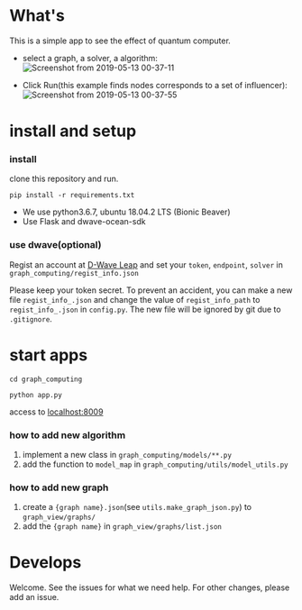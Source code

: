# What's

This is a simple app to see the effect of quantum computer.

- select a graph, a solver, a algorithm:
![Screenshot from 2019-05-13 00-37-11](https://user-images.githubusercontent.com/30369038/57584528-835b3100-7517-11e9-9ab7-4c3b00281bf6.png)

- Click Run(this example finds nodes corresponds to a set of influencer):
![Screenshot from 2019-05-13 00-37-55](https://user-images.githubusercontent.com/30369038/57584530-85bd8b00-7517-11e9-8071-2c1a01c182ce.png)

# install and setup

### install

clone this repository and run.

`pip install -r requirements.txt`

- We use python3.6.7, ubuntu 18.04.2 LTS (Bionic Beaver)
- Use Flask and dwave-ocean-sdk

### use dwave(optional)
Regist an account at [D-Wave Leap](https://cloud.dwavesys.com/leap/) and set your `token`, `endpoint`, `solver` in `graph_computing/regist_info.json` 

Please keep your token secret. 
To prevent an accident, you can make a new file `regist_info_.json` and change the value of `regist_info_path` to `regist_info_.json` in `config.py`. 
The new file will be ignored by git due to `.gitignore`.

# start apps

```cd graph_computing```

```python app.py```

access to [localhost:8009](http://localhost:8009)

### how to add new algorithm
1. implement a new class in `graph_computing/models/**.py` 
1. add the function to `model_map` in `graph_computing/utils/model_utils.py`

### how to add new graph
1. create a `{graph name}.json`(see `utils.make_graph_json.py`) to `graph_view/graphs/`
2. add the `{graph name}` in `graph_view/graphs/list.json`

# Develops
Welcome. 
See the issues for what we need help.
For other changes, please add an issue.
